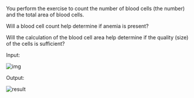 You perform the exercise to count the number of blood cells (the number) and the total area of ​​blood cells.

Will a blood cell count help determine if anemia is present?

Will the calculation of the blood cell area help determine if the quality (size) of the cells is sufficient?

Input: 

![img](https://user-images.githubusercontent.com/106755542/192426627-db464295-ff85-4c2b-a944-9b26ee53fb85.png)

Output:
 
![result](https://user-images.githubusercontent.com/106755542/192426847-bc9252fb-6da7-4d58-baf1-399ae561bd89.png)

